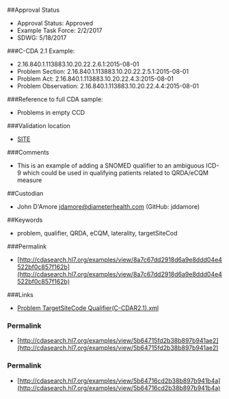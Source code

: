 ##Approval Status 

* Approval Status: Approved
* Example Task Force: 2/2/2017
* SDWG: 5/18/2017

###C-CDA 2.1 Example: 


* 2.16.840.1.113883.10.20.22.2.6.1:2015-08-01
* Problem Section: 2.16.840.1.113883.10.20.22.2.5.1:2015-08-01 
* Problem Act: 2.16.840.1.113883.10.20.22.4.3:2015-08-01 
* Problem Observation: 2.16.840.1.113883.10.20.22.4.4:2015-08-01

###Reference to full CDA sample:
* Problems in empty CCD

###Validation location

* [SITE](https://sitenv.org/sandbox-ccda/ccda-validator)

###Comments

* This is an example of adding a SNOMED qualifier to an ambiguous ICD-9 which could be used in qualifying patients related to QRDA/eCQM measure

##Custodian

* John D'Amore jdamore@diameterhealth.com (GitHub: jddamore)

##Keywords

* problem, qualifier, QRDA, eCQM, laterality, targetSiteCod


###Permalink 

* [http://cdasearch.hl7.org/examples/view/8a7c67dd2918d6a9e8ddd04e4522bf0c857f162b](http://cdasearch.hl7.org/examples/view/8a7c67dd2918d6a9e8ddd04e4522bf0c857f162b)

###Links 

* [Problem TargetSiteCode Qualifier(C-CDAR2.1).xml](https://github.com/HL7/C-CDA-Examples/tree/master/Problems/Problem%20TargetSiteCode%20Qualifier/Problem%20TargetSiteCode%20Qualifier%28C-CDAR2.1%29.xml)


### Permalink 

* [http://cdasearch.hl7.org/examples/view/5b64715fd2b38b897b941ae2](http://cdasearch.hl7.org/examples/view/5b64715fd2b38b897b941ae2)

### Permalink 

* [http://cdasearch.hl7.org/examples/view/5b64716cd2b38b897b941b4a](http://cdasearch.hl7.org/examples/view/5b64716cd2b38b897b941b4a)